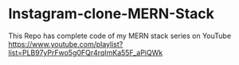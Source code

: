 # Instagram-clone-MERN-Stack

This Repo has complete code of my MERN stack series on YouTube https://www.youtube.com/playlist?list=PLB97yPrFwo5g0FQr4rqImKa55F_aPiQWk
